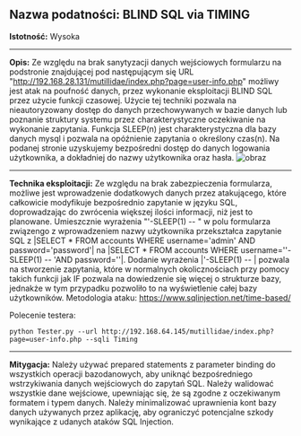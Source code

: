 ## Nazwa podatności: BLIND SQL via TIMING

**Istotność:** Wysoka

---

**Opis:**
Ze względu na brak sanytyzacji danych wejściowych formularzu na podstronie znajdującej pod następującym się URL "http://192.168.28.131/mutillidae/index.php?page=user-info.php" możliwy jest atak na poufność danych, przez wykonanie eksploitacji BLIND SQL przez użycie funkcji czasowej. Użycie tej techniki pozwala na nieautoryzowany dostęp do danych przechowywanych w bazie danych lub poznanie struktury systemu przez charakterystyczne oczekiwanie na wykonanie zapytania. Funkcja SLEEP(n) jest charakterystyczna dla bazy danych mysql i pozwala na opóźnienie zapytania o określony czas(n). Na podanej stronie uzyskujemy bezpośredni dostęp do danych logowania użytkownika, a dokładniej do nazwy użytkownika oraz hasła. 
![obraz](https://github.com/GrzechuG/PWR-CBE-BAW-mutillidae-2024/assets/93217316/7ab2f724-c576-4fa6-af5e-c7fb06431638)


---

**Technika eksploitacji:**
Ze względu na brak zabezpieczenia formularza, możliwe jest wprowadzenie dodatkowych danych przez atakującego, które całkowicie modyfikuje bezpośrednio zapytanie w języku SQL, doprowadzając do zwrócenia większej ilości informacji, niż jest to planowane. Umieszcznie wyrażenia "'-SLEEP(1) -- " w polu formularza związengo z wprowadzeniem nazwy użytkownika przekształca zapytanie SQL z |SELECT * FROM accounts WHERE username='admin' AND password='password'| na |SELECT * FROM accounts WHERE username=''-SLEEP(1) -- 'AND password=''|. Dodanie wyrażenia |'-SLEEP(1) -- | pozwala na stworzenie zapytania, które w normalnych okolicznościach przy pomocy takich funkcji jak IF pozwala na dowiedzenie się więcej o strukturze bazy, jednakże w tym przypadku pozwoliło to na wyświetlenie całej bazy użytkowników.
Metodologia ataku: https://www.sqlinjection.net/time-based/

Polecenie testera:
```
python Tester.py --url http://192.168.64.145/mutillidae/index.php?page=user-info.php --sqli Timing
```

---

**Mitygacja:**
Należy używać prepared statements z parameter binding do wszystkich operacji bazodanowych, aby uniknąć bezpośredniego wstrzykiwania danych wejściowych do zapytań SQL. Należy walidować wszystkie dane wejściowe, upewniając się, że są zgodne z oczekiwanym formatem i typem danych. Należy minimalizować uprawnienia kont bazy danych używanych przez aplikację, aby ograniczyć potencjalne szkody wynikające z udanych ataków SQL Injection. 
